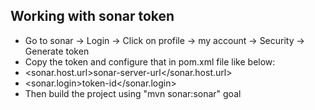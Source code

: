 ## Working with sonar token
- Go to sonar -> Login -> Click on profile -> my account -> Security -> Generate token
- Copy the token and configure that in pom.xml file like below:
- <sonar.host.url>sonar-server-url</sonar.host.url>
- <sonar.login>token-id</sonar.login>
- Then build the project using "mvn sonar:sonar" goal
